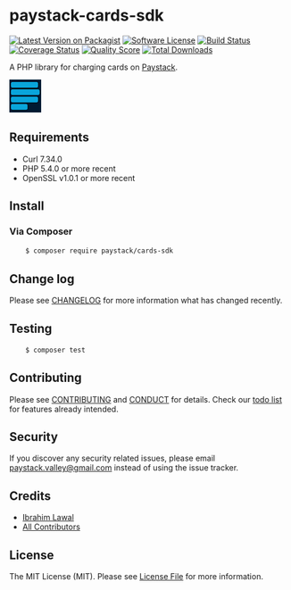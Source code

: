 # paystack-cards-sdk

[![Latest Version on Packagist][ico-version]][link-packagist]
[![Software License][ico-license]](LICENSE.md)
[![Build Status][ico-travis]][link-travis]
[![Coverage Status][ico-scrutinizer]][link-scrutinizer]
[![Quality Score][ico-code-quality]][link-code-quality]
[![Total Downloads][ico-downloads]][link-downloads]

A PHP library for charging cards on [Paystack](https://paystack.co/).

[![Paystack](img/paystack.png?raw=true "Paystack")](https://paystack.co/)

## Requirements
- Curl 7.34.0
- PHP 5.4.0 or more recent
- OpenSSL v1.0.1 or more recent

## Install

### Via Composer

``` bash
    $ composer require paystack/cards-sdk
```

## Change log

Please see [CHANGELOG](CHANGELOG.md) for more information what has changed recently.

## Testing

``` bash
    $ composer test
```

## Contributing

Please see [CONTRIBUTING](.github/CONTRIBUTING.md) and [CONDUCT](.github/CONDUCT.md) for details. Check our [todo list](TODO.md) for features already intended.

## Security

If you discover any security related issues, please email paystack.valley@gmail.com instead of using the issue tracker.

## Credits

- [Ibrahim Lawal](https://github.com/ibrahimlawal)
- [All Contributors][link-contributors]

## License

The MIT License (MIT). Please see [License File](LICENSE.md) for more information.

[ico-version]: https://img.shields.io/packagist/v/paystack/cards-sdk.svg?style=flat-square
[ico-license]: https://img.shields.io/badge/license-MIT-brightgreen.svg?style=flat-square
[ico-travis]: https://img.shields.io/travis/ibrahimlawal/paystack-cards-sdk/master.svg?style=flat-square
[ico-scrutinizer]: https://img.shields.io/scrutinizer/coverage/g/ibrahimlawal/paystack-cards-sdk.svg?style=flat-square
[ico-code-quality]: https://img.shields.io/scrutinizer/g/ibrahimlawal/paystack-cards-sdk.svg?style=flat-square
[ico-downloads]: https://img.shields.io/packagist/dt/paystack/cards-sdk.svg?style=flat-square

[link-packagist]: https://packagist.org/packages/paystack/cards-sdk
[link-travis]: https://travis-ci.org/ibrahimlawal/paystack-cards-sdk
[link-scrutinizer]: https://scrutinizer-ci.com/g/ibrahimlawal/paystack-cards-sdk/code-structure
[link-code-quality]: https://scrutinizer-ci.com/g/ibrahimlawal/paystack-cards-sdk
[link-downloads]: https://packagist.org/packages/paystack/cards-sdk
[link-contributors]: ../../contributors
[link-paystack-api-reference]: https://developers.paystack.co/reference
